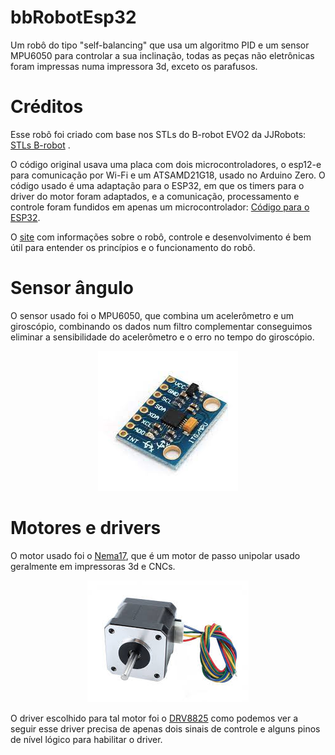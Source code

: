 # bbRobotEsp32
Um robô do tipo "self-balancing" que usa um algoritmo PID e um sensor MPU6050 para controlar a sua inclinação, todas as peças não eletrônicas foram impressas numa impressora 3d, exceto os parafusos.
# Créditos
Esse robô foi criado com base nos STLs do B-robot EVO2 da JJRobots: [STLs B-robot](https://www.thingiverse.com/thing:2306541) .

O código original usava uma placa com dois microcontroladores, o esp12-e para comunicação por Wi-Fi e um ATSAMD21G18, usado no Arduino Zero. O código usado é uma adaptação para o ESP32, em que os timers para o driver do motor foram adaptados, e a comunicação, processamento e controle foram fundidos em apenas um microcontrolador: [Código para o ESP32](https://github.com/ghmartin77/B-ROBOT_EVO2_ESP32).

O [site](https://www.jjrobots.com/much-more-than-a-self-balancing-robot/) com informações sobre o robô, controle e desenvolvimento é bem útil para entender os princípios e o funcionamento do robô. 

# Sensor ângulo
O sensor usado foi o MPU6050, que combina um acelerômetro e um giroscópio, combinando os dados num filtro complementar conseguimos eliminar a sensibilidade do acelerômetro e o erro no tempo do giroscópio.

<p align="center">
  <img src="https://github.com/JoaoYukio/bbRobotEsp32/blob/main/Mpu6050.jfif">
  
 # Motores e drivers
 O motor usado foi o [Nema17](https://www.curtocircuito.com.br/motor-de-passo-nema-17-4-8-kgf-cm-1-0a.html), que é um motor de passo unipolar usado geralmente em impressoras 3d e CNCs.
 
<p align="center">
  <img src="https://github.com/JoaoYukio/bbRobotEsp32/blob/main/nema17.jfif">

 O driver escolhido para tal motor foi o [DRV8825](https://www.curtocircuito.com.br/catalog/product/view/id/602/s/driver-motor-passo-drv8825/) como podemos ver a seguir esse driver precisa de apenas dois sinais de controle e alguns pinos de nível lógico para habilitar o driver.
 
